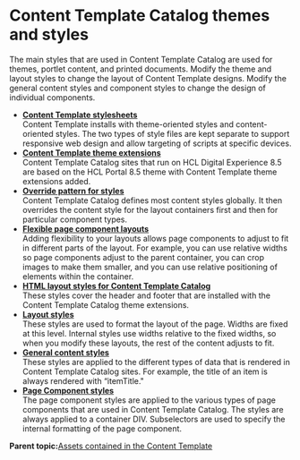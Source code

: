 # Content Template Catalog themes and styles 

The main styles that are used in Content Template Catalog are used for themes, portlet content, and printed documents. Modify the theme and layout styles to change the layout of Content Template designs. Modify the general content styles and component styles to change the design of individual components.

-   **[Content Template stylesheets ](../ctc/ctc_arch_css_files.md)**  
Content Template installs with theme-oriented styles and content-oriented styles. The two types of style files are kept separate to support responsive web design and allow targeting of scripts at specific devices.
-   **[Content Template theme extensions ](../ctc/ctc_arch_theme.md)**  
Content Template Catalog sites that run on HCL Digital Experience 8.5 are based on the HCL Portal 8.5 theme with Content Template theme extensions added.
-   **[Override pattern for styles ](../ctc/ctc_arch_css_override.md)**  
Content Template Catalog defines most content styles globally. It then overrides the content style for the layout containers first and then for particular component types.
-   **[Flexible page component layouts ](../ctc/ctc_arch_css_flexlayout.md)**  
Adding flexibility to your layouts allows page components to adjust to fit in different parts of the layout. For example, you can use relative widths so page components adjust to the parent container, you can crop images to make them smaller, and you can use relative positioning of elements within the container.
-   **[HTML layout styles for Content Template Catalog ](../ctc/ctc_arch_css_theme.md)**  
These styles cover the header and footer that are installed with the Content Template Catalog theme extensions.
-   **[Layout styles ](../ctc/ctc_arch_css_layout.md)**  
These styles are used to format the layout of the page. Widths are fixed at this level. Internal styles use widths relative to the fixed widths, so when you modify these layouts, the rest of the content adjusts to fit.
-   **[General content styles ](../ctc/ctc_arch_css_content.md)**  
These styles are applied to the different types of data that is rendered in Content Template Catalog sites. For example, the title of an item is always rendered with “itemTitle."
-   **[Page Component styles ](../ctc/ctc_arch_css_component.md)**  
The page component styles are applied to the various types of page components that are used in Content Template Catalog. The styles are always applied to a container DIV. Subselectors are used to specify the internal formatting of the page component.

**Parent topic:**[Assets contained in the Content Template ](../ctc/ctc-assets.md)


